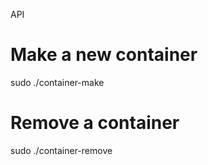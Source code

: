 API

Make a new container
=========
sudo ./container-make <container-name>

Remove a container
=========
sudo ./container-remove <container-name>

